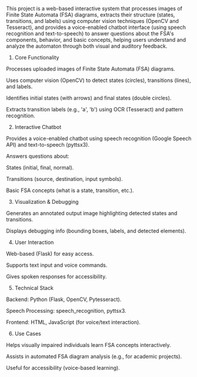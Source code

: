 This project is a web-based interactive system that processes images of Finite State Automata (FSA) diagrams, extracts their structure (states, transitions, and labels) using computer vision techniques (OpenCV and Tesseract), and provides a voice-enabled chatbot interface (using speech recognition and text-to-speech) to answer questions about the FSA's components, behavior, and basic concepts, helping users understand and analyze the automaton through both visual and auditory feedback.

1. Core Functionality

Processes uploaded images of Finite State Automata (FSA) diagrams.

Uses computer vision (OpenCV) to detect states (circles), transitions (lines), and labels.

Identifies initial states (with arrows) and final states (double circles).

Extracts transition labels (e.g., 'a', 'b') using OCR (Tesseract) and pattern recognition.

2. Interactive Chatbot

Provides a voice-enabled chatbot using speech recognition (Google Speech API) and text-to-speech (pyttsx3).

Answers questions about:

States (initial, final, normal).

Transitions (source, destination, input symbols).

Basic FSA concepts (what is a state, transition, etc.).

3. Visualization & Debugging
   
Generates an annotated output image highlighting detected states and transitions.

Displays debugging info (bounding boxes, labels, and detected elements).

4. User Interaction
   
Web-based (Flask) for easy access.

Supports text input and voice commands.

Gives spoken responses for accessibility.

5. Technical Stack
   
Backend: Python (Flask, OpenCV, Pytesseract).

Speech Processing: speech_recognition, pyttsx3.

Frontend: HTML, JavaScript (for voice/text interaction).

6. Use Cases
   
Helps visually impaired individuals learn FSA concepts interactively.

Assists in automated FSA diagram analysis (e.g., for academic projects).

Useful for accessibility (voice-based learning).
